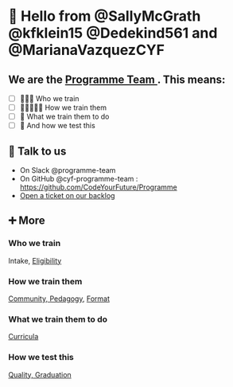# 👋 Hello from @SallyMcGrath @kfklein15 @Dedekind561 and @MarianaVazquezCYF 

## We are the [Programme Team ](https://github.com/orgs/CodeYourFuture/teams/cyf-programme-team). This means:

- [ ] 🧑🏾‍🎓 Who we train
- [ ] 🧑🏽‍🤝‍🧑🏽 How we train them
- [ ] 🚌 What we train them to do
- [ ] 🧪 And how we test this

## 💬 Talk to us

- On Slack @programme-team
- On GitHub @cyf-programme-team : https://github.com/CodeYourFuture/Programme
- [Open a ticket on our backlog](https://github.com/CodeYourFuture/Programme/issues/new?assignees=&labels=&projects=&template=feature_request.md&title=)

## ➕ More

### Who we train

Intake, [Eligibility](https://github.com/orgs/CodeYourFuture/projects/129/views/6)

### How we train them

[Community, Pedagogy](https://github.com/orgs/CodeYourFuture/projects/129/views/3), [Format](https://github.com/orgs/CodeYourFuture/projects/129/views/8)

### What we train them to do

[Curricula](https://github.com/orgs/CodeYourFuture/projects/129/views/7)

### How we test this

[Quality, Graduation](https://github.com/orgs/CodeYourFuture/projects/129/views/6)
